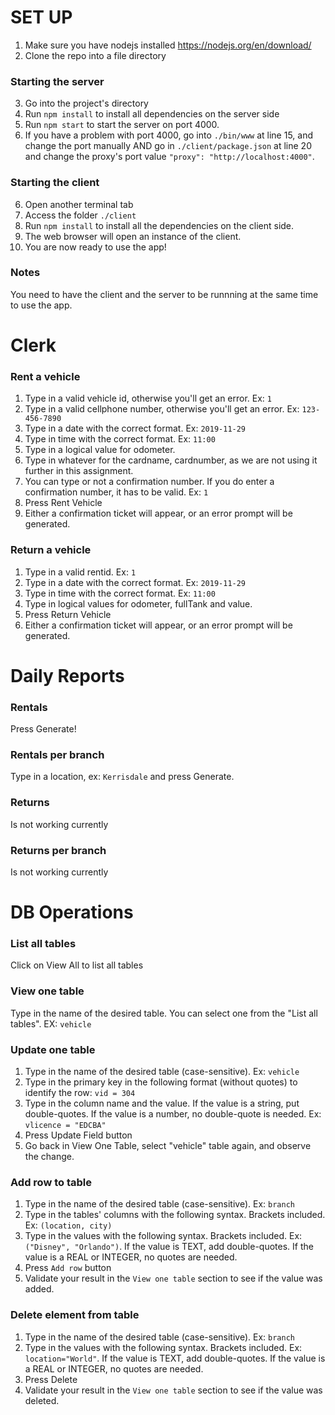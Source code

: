# SET UP
1. Make sure you have nodejs installed https://nodejs.org/en/download/
2. Clone the repo into a file directory
### Starting the server
3. Go into the project's directory
4. Run `npm install` to install all dependencies on the server side
5. Run `npm start` to start the server on port 4000.
6. If you have a problem with port 4000, go into `./bin/www` at line 15, and change the port manually AND go in `./client/package.json` at line 20 and change the proxy's port value `"proxy": "http://localhost:4000"`.

### Starting the client
6. Open another terminal tab 
7. Access the folder `./client`
8. Run `npm install` to install all the dependencies on the client side.
9. The web browser will open an instance of the client.
10. You are now ready to use the app!

### Notes
You need to have the client and the server to be runnning at the same time to use the app.

# Clerk
### Rent a vehicle
1. Type in a valid vehicle id, otherwise you'll get an error. Ex: `1`
2. Type in a valid cellphone number, otherwise you'll get an error. Ex: `123-456-7890`
3. Type in a date with the correct format. Ex: `2019-11-29`
4. Type in time with the correct format. Ex: `11:00`
5. Type in a logical value for odometer.
6. Type in whatever for the cardname, cardnumber, as we are not using it further in this assignment.
7. You can type or not a confirmation number. If you do enter a confirmation number, it has to be valid. Ex: `1`
8. Press Rent Vehicle
9. Either a confirmation ticket will appear, or an error prompt will be generated.

### Return a vehicle
1. Type in a valid rentid. Ex: `1`
2. Type in a date with the correct format. Ex: `2019-11-29`
3. Type in time with the correct format. Ex: `11:00`
4. Type in logical values for odometer, fullTank and value.
5. Press Return Vehicle
6. Either a confirmation ticket will appear, or an error prompt will be generated.

# Daily Reports
### Rentals
Press Generate!

### Rentals per branch
Type in a location, ex: `Kerrisdale` and press Generate.

### Returns
Is not working currently

### Returns per branch
Is not working currently

# DB Operations
### List all tables
Click on View All to list all tables

### View one table
Type in the name of the desired table. You can select one from the "List all tables". EX: `vehicle`

### Update one table
1. Type in the name of the desired table (case-sensitive). Ex: `vehicle`
2. Type in the primary key in the following format (without quotes) to identify the row: ` vid = 304 `
3. Type in the column name and the value. If the value is a string, put double-quotes. If the value is a number, no double-quote is needed. Ex: ` vlicence = "EDCBA" `
4. Press Update Field button
5. Go back in View One Table, select "vehicle" table again, and observe the change.

### Add row to table
1. Type in the name of the desired table (case-sensitive). Ex: `branch`
2. Type in the tables' columns with the following syntax. Brackets included. Ex: `(location, city)`
3. Type in the values with the following syntax. Brackets included. Ex: `("Disney", "Orlando")`. If the value is TEXT, add double-quotes. If the value is a REAL or INTEGER, no quotes are needed.
4. Press `Add row` button
5. Validate your result in the `View one table` section to see if the value was added.

### Delete element from table
1. Type in the name of the desired table (case-sensitive). Ex: `branch`
2. Type in the values with the following syntax. Brackets included. Ex: `location="World"`. If the value is TEXT, add double-quotes. If the value is a REAL or INTEGER, no quotes are needed.
3. Press Delete
4. Validate your result in the `View one table` section to see if the value was deleted.

